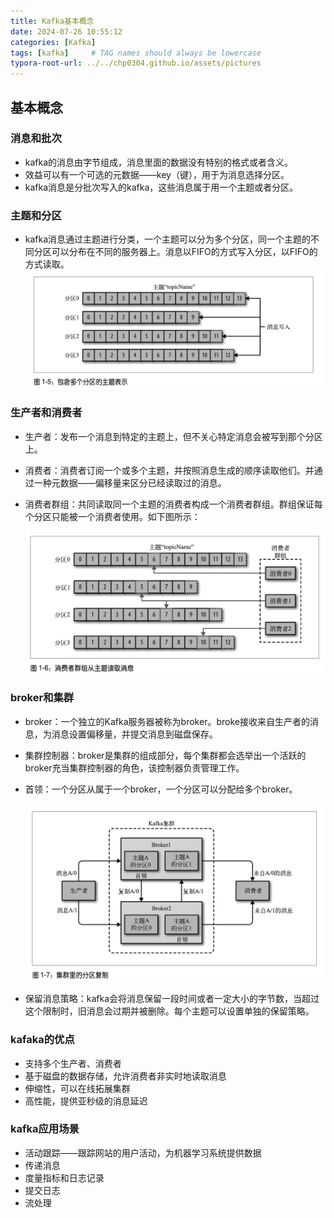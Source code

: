 ```yaml
---
title: Kafka基本概念
date: 2024-07-26 10:55:12
categories: [Kafka]
tags: [kafka]     # TAG names should always be lowercase
typora-root-url: ../../chp0304.github.io/assets/pictures
---
```



## 基本概念

### 消息和批次

- kafka的消息由字节组成，消息里面的数据没有特别的格式或者含义。
- 效益可以有一个可选的元数据——key（键），用于为消息选择分区。
- kafka消息是分批次写入的kafka，这些消息属于用一个主题或者分区。

### 主题和分区

- kafka消息通过主题进行分类，一个主题可以分为多个分区，同一个主题的不同分区可以分布在不同的服务器上。消息以FIFO的方式写入分区，以FIFO的方式读取。
![image-20240722113723046](../assets/pictures/image-20240722113723046.png)

### 生产者和消费者

- 生产者：发布一个消息到特定的主题上，但不关心特定消息会被写到那个分区上。

- 消费者：消费者订阅一个或多个主题，并按照消息生成的顺序读取他们。并通过一种元数据——偏移量来区分已经读取过的消息。

- 消费者群组：共同读取同一个主题的消费者构成一个消费者群组。群组保证每个分区只能被一个消费者使用。如下图所示：

  ![image-20240722114530014](../assets/pictures/image-20240722114530014.png)

### broker和集群

- broker：一个独立的Kafka服务器被称为broker。broke接收来自生产者的消息，为消息设置偏移量，并提交消息到磁盘保存。

- 集群控制器：broker是集群的组成部分，每个集群都会选举出一个活跃的broker充当集群控制器的角色，该控制器负责管理工作。

- 首领：一个分区从属于一个broker，一个分区可以分配给多个broker。

  ![image-20240722115338345](../assets/pictures/image-20240722115338345.png)

- 保留消息策略：kafka会将消息保留一段时间或者一定大小的字节数，当超过这个限制时，旧消息会过期并被删除。每个主题可以设置单独的保留策略。

### kafaka的优点

- 支持多个生产者、消费者
- 基于磁盘的数据存储，允许消费者非实时地读取消息
- 伸缩性，可以在线拓展集群
- 高性能，提供亚秒级的消息延迟

### kafka应用场景

- 活动跟踪——跟踪网站的用户活动，为机器学习系统提供数据
- 传递消息
- 度量指标和日志记录
- 提交日志
- 流处理

